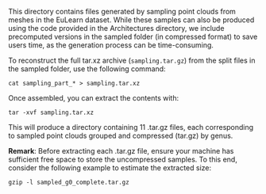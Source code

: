 This directory contains files generated by sampling point clouds from meshes in the EuLearn dataset. While these samples can also be produced using the code provided in the Architectures directory, we include precomputed versions in the sampled folder (in compressed format) to save users time, as the generation process can be time-consuming.

To reconstruct the full tar.xz archive (`sampling.tar.gz`) from the split files in the sampled folder, use the following command:

```
cat sampling_part_* > sampling.tar.xz
```

Once assembled, you can extract the contents with:

```
tar -xvf sampling.tar.xz
```

This will produce a directory containing 11 .tar.gz files, each corresponding to sampled point clouds grouped and compressed (tar.gz) by genus.

**Remark**: Before extracting each .tar.gz file, ensure your machine has sufficient free space to store the uncompressed samples. To this end, consider the following example to estimate the extracted size:

```
gzip -l sampled_g0_complete.tar.gz
```

